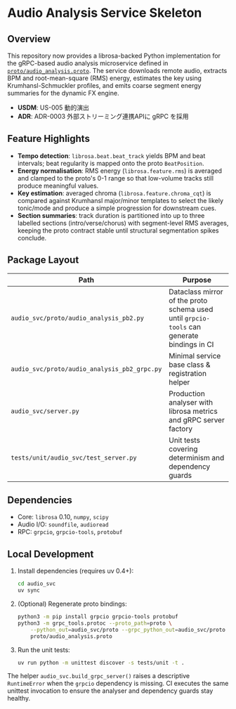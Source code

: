 # Audio Analysis Service Skeleton

## Overview

This repository now provides a librosa-backed Python implementation for the gRPC-based audio analysis microservice defined in [`proto/audio_analysis.proto`](../../proto/audio_analysis.proto). The service downloads remote audio, extracts BPM and root-mean-square (RMS) energy, estimates the key using Krumhansl-Schmuckler profiles, and emits coarse segment energy summaries for the dynamic FX engine.

- **USDM**: US-005 動的演出
- **ADR**: ADR-0003 外部ストリーミング連携APIに gRPC を採用

## Feature Highlights

- **Tempo detection**: `librosa.beat.beat_track` yields BPM and beat intervals; beat regularity is mapped onto the proto `BeatPosition`.
- **Energy normalisation**: RMS energy (`librosa.feature.rms`) is averaged and clamped to the proto's 0-1 range so that low-volume tracks still produce meaningful values.
- **Key estimation**: averaged chroma (`librosa.feature.chroma_cqt`) is compared against Krumhansl major/minor templates to select the likely tonic/mode and produce a simple progression for downstream cues.
- **Section summaries**: track duration is partitioned into up to three labelled sections (intro/verse/chorus) with segment-level RMS averages, keeping the proto contract stable until structural segmentation spikes conclude.

## Package Layout

| Path                                         | Purpose                                                                                    |
| -------------------------------------------- | ------------------------------------------------------------------------------------------ |
| `audio_svc/proto/audio_analysis_pb2.py`      | Dataclass mirror of the proto schema used until `grpcio-tools` can generate bindings in CI |
| `audio_svc/proto/audio_analysis_pb2_grpc.py` | Minimal service base class & registration helper                                           |
| `audio_svc/server.py`                        | Production analyser with librosa metrics and gRPC server factory                           |
| `tests/unit/audio_svc/test_server.py`        | Unit tests covering determinism and dependency guards                                      |

## Dependencies

- Core: `librosa` 0.10, `numpy`, `scipy`
- Audio I/O: `soundfile`, `audioread`
- RPC: `grpcio`, `grpcio-tools`, `protobuf`

## Local Development

1. Install dependencies (requires uv 0.4+):
   ```bash
   cd audio_svc
   uv sync
   ```
2. (Optional) Regenerate proto bindings:
   ```bash
   python3 -m pip install grpcio grpcio-tools protobuf
   python3 -m grpc_tools.protoc --proto_path=proto \
       --python_out=audio_svc/proto --grpc_python_out=audio_svc/proto \
       proto/audio_analysis.proto
   ```
3. Run the unit tests:
   ```bash
   uv run python -m unittest discover -s tests/unit -t .
   ```

The helper `audio_svc.build_grpc_server()` raises a descriptive `RuntimeError` when the `grpcio` dependency is missing. CI executes the same unittest invocation to ensure the analyser and dependency guards stay healthy.
